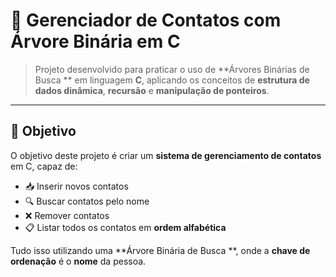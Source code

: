 # 🌳 Gerenciador de Contatos com Árvore Binária em C

> Projeto desenvolvido para praticar o uso de **Árvores Binárias de Busca ** em linguagem **C**, aplicando os conceitos de **estrutura de dados dinâmica**, **recursão** e **manipulação de ponteiros**.

---

## 🎯 Objetivo

O objetivo deste projeto é criar um **sistema de gerenciamento de contatos** em C, capaz de:

- 📥 Inserir novos contatos  
- 🔍 Buscar contatos pelo nome  
- ❌ Remover contatos  
- 📋 Listar todos os contatos em **ordem alfabética**

Tudo isso utilizando uma **Árvore Binária de Busca **, onde a **chave de ordenação** é o **nome** da pessoa.

